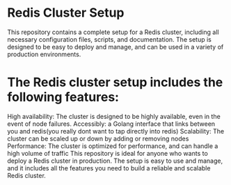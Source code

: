 # Redis Cluster Setup

This repository contains a complete setup for a Redis cluster, including all necessary configuration files, scripts, and documentation. The setup is designed to be easy to deploy and manage, and can be used in a variety of production environments.

# The Redis cluster setup includes the following features:

High availability: The cluster is designed to be highly available, even in the event of node failures.
Accessibly: a Golang interface that links between you and redis(you really dont want to tap directly into redis)
Scalability: The cluster can be scaled up or down by adding or removing nodes
Performance: The cluster is optimized for performance, and can handle a high volume of traffic
This repository is ideal for anyone who wants to deploy a Redis cluster in production. The setup is easy to use and manage, and it includes all the features you need to build a reliable and scalable Redis cluster.
